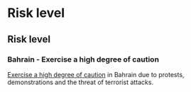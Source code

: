 # Risk level

## Risk level

### Bahrain - Exercise a high degree of caution

[Exercise a high degree of caution](#levels "Risk Levels") in Bahrain due to protests, demonstrations and the threat of terrorist attacks.